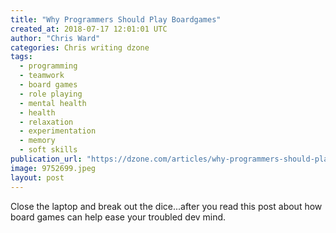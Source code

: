 ```yaml
---
title: "Why Programmers Should Play Boardgames"
created_at: 2018-07-17 12:01:01 UTC
author: "Chris Ward"
categories: Chris writing dzone
tags: 
  - programming
  - teamwork
  - board games
  - role playing
  - mental health
  - health
  - relaxation
  - experimentation
  - memory
  - soft skills
publication_url: "https://dzone.com/articles/why-programmers-should-play-boardgames"
image: 9752699.jpeg
layout: post
---
```

Close the laptop and break out the dice...after you read this post about how board games can help ease your troubled dev mind.

